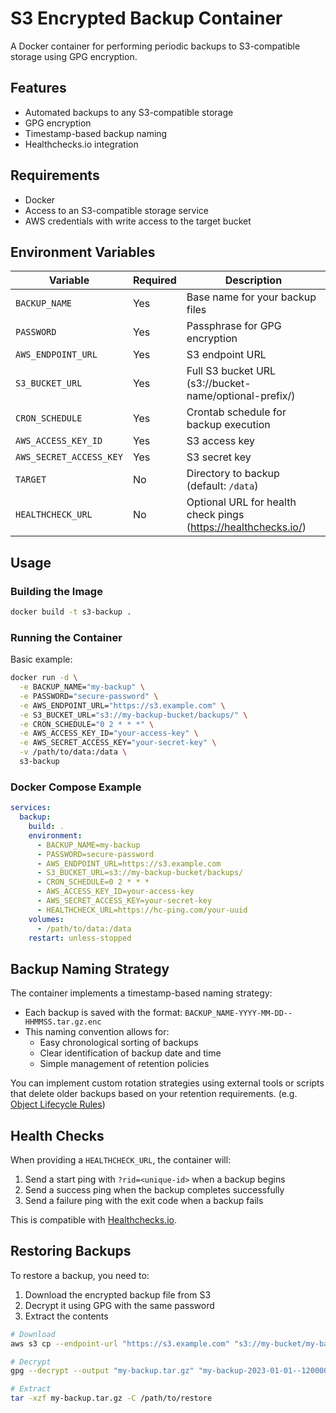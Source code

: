 # S3 Encrypted Backup Container

A Docker container for performing periodic backups to S3-compatible storage using GPG encryption.

## Features

- Automated backups to any S3-compatible storage
- GPG encryption
- Timestamp-based backup naming
- Healthchecks.io integration

## Requirements

- Docker
- Access to an S3-compatible storage service
- AWS credentials with write access to the target bucket

## Environment Variables

| Variable | Required | Description |
|----------|----------|-------------|
| `BACKUP_NAME` | Yes | Base name for your backup files |
| `PASSWORD` | Yes | Passphrase for GPG encryption |
| `AWS_ENDPOINT_URL` | Yes | S3 endpoint URL |
| `S3_BUCKET_URL` | Yes | Full S3 bucket URL (s3://bucket-name/optional-prefix/) |
| `CRON_SCHEDULE` | Yes | Crontab schedule for backup execution |
| `AWS_ACCESS_KEY_ID` | Yes | S3 access key |
| `AWS_SECRET_ACCESS_KEY` | Yes | S3 secret key |
| `TARGET` | No | Directory to backup (default: `/data`) |
| `HEALTHCHECK_URL` | No | Optional URL for health check pings (https://healthchecks.io/) |

## Usage

### Building the Image

```bash
docker build -t s3-backup .
```

### Running the Container

Basic example:

```bash
docker run -d \
  -e BACKUP_NAME="my-backup" \
  -e PASSWORD="secure-password" \
  -e AWS_ENDPOINT_URL="https://s3.example.com" \
  -e S3_BUCKET_URL="s3://my-backup-bucket/backups/" \
  -e CRON_SCHEDULE="0 2 * * *" \
  -e AWS_ACCESS_KEY_ID="your-access-key" \
  -e AWS_SECRET_ACCESS_KEY="your-secret-key" \
  -v /path/to/data:/data \
  s3-backup
```

### Docker Compose Example

```yaml
services:
  backup:
    build: .
    environment:
      - BACKUP_NAME=my-backup
      - PASSWORD=secure-password
      - AWS_ENDPOINT_URL=https://s3.example.com
      - S3_BUCKET_URL=s3://my-backup-bucket/backups/
      - CRON_SCHEDULE=0 2 * * *
      - AWS_ACCESS_KEY_ID=your-access-key
      - AWS_SECRET_ACCESS_KEY=your-secret-key
      - HEALTHCHECK_URL=https://hc-ping.com/your-uuid
    volumes:
      - /path/to/data:/data
    restart: unless-stopped
```

## Backup Naming Strategy

The container implements a timestamp-based naming strategy:

- Each backup is saved with the format: `BACKUP_NAME-YYYY-MM-DD--HHMMSS.tar.gz.enc`
- This naming convention allows for:
  - Easy chronological sorting of backups
  - Clear identification of backup date and time
  - Simple management of retention policies

You can implement custom rotation strategies using external tools or scripts that delete older backups based on your retention requirements. (e.g. [Object Lifecycle Rules](https://developers.cloudflare.com/r2/buckets/object-lifecycles/))

## Health Checks

When providing a `HEALTHCHECK_URL`, the container will:

1. Send a start ping with `?rid=<unique-id>` when a backup begins
2. Send a success ping when the backup completes successfully
3. Send a failure ping with the exit code when a backup fails

This is compatible with [Healthchecks.io](https://healthchecks.io).

## Restoring Backups

To restore a backup, you need to:

1. Download the encrypted backup file from S3
2. Decrypt it using GPG with the same password
3. Extract the contents

```bash
# Download
aws s3 cp --endpoint-url "https://s3.example.com" "s3://my-bucket/my-backup-2023-01-01--120000.tar.gz.enc" .

# Decrypt
gpg --decrypt --output "my-backup.tar.gz" "my-backup-2023-01-01--120000.tar.gz.enc"

# Extract
tar -xzf my-backup.tar.gz -C /path/to/restore
```
